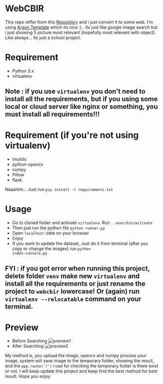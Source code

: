# WebCBIR

This repo reffer from this <a href="https://github.com/ledleledle/CBIR">Repository</a> and i just convert it to some web. I'm using <a href="https://demos.creative-tim.com/argon-dashboard-pro/">Argon Template</a> which its nice :) . Its just like google image search but i just showing 5 picture most relevant (hopefully most relevant with object). Like always... Its just a school project.

# Requirement
- Python 3.x
- virtualenv

Note : if you use <code>virtualenv</code> you don't need to install all the requirements, but if you using some local or cloud server like nginx or something, you must install all requirements!!!
-

# Requirement (if you're not using virtualenv)
- imuitils
- python-opencv
- numpy
- Pillow
- flask

Naaahhh... Just run <code>pip install -r requirements.txt</code>

# Usage
- Go to cloned folder and activate <code>virtualenv</code>. Run <code>. venv/bin/activate</code>
- Then just run the python file <code>python runner.py</code>
- Open <code>localhost:5000</code> on your browser
- Enjoy
- If you want to update the dataset, Just do it from terminal (after you copy or change the images) run <code>python index-console.py</code>

FYI : if you got error when running this project, delete folder <code>venv</code> make new <code>virtualenv</code> and install all the requirements or just rename the project to <code>webcbir</code> lowercase! Or (again) run <code>virtualenv --relocatable</code> command on your terminal.
-

# Preview
- Before Searching
![preview1](https://raw.githubusercontent.com/ledleledle/WebCBIR/master/wtf3.png)
- After Searching
![preview2](https://raw.githubusercontent.com/ledleledle/WebCBIR/master/wtf2.png)

My method is, you upload the image, opencv and numpy process your image, system will save image to the temporary folder, showing the result, and the <code>app.route('/')</code> i use for checking the temporary folder is there exist or not. I will keep update this project and keep find the best method for best result. Hope you enjoy
